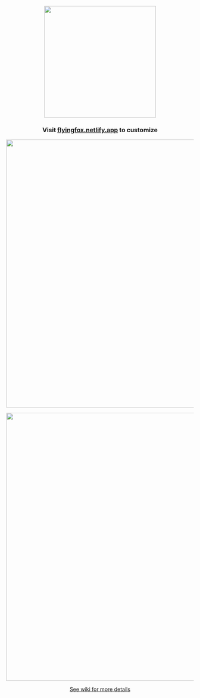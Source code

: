 <p align="center"><img width="300" src="https://github.com/akshat46/FlyingFox/blob/v0.1/img/logo.png"></p>

<h3 align="center">Visit <a href="http://flyingfox.netlify.app">flyingfox.netlify.app</a> to customize</h3>

<p align="center"><img width="720" src="https://github.com/akshat46/FlyingFox/blob/v0.1/img/preview-full.png"></p>

<p align="center"><img width="720" src="https://github.com/akshat46/FlyingFox/blob/v0.1/img/demo-hover.gif"></p>

<p align="center"><a href="https://github.com/akshat46/FlyingFox/wiki">See wiki for more details</a></p>
